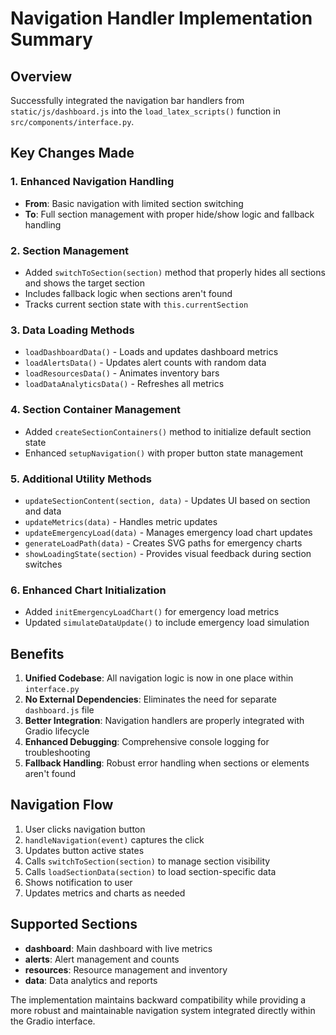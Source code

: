 # Navigation Handler Implementation Summary

## Overview
Successfully integrated the navigation bar handlers from `static/js/dashboard.js` into the `load_latex_scripts()` function in `src/components/interface.py`.

## Key Changes Made

### 1. Enhanced Navigation Handling
- **From**: Basic navigation with limited section switching
- **To**: Full section management with proper hide/show logic and fallback handling

### 2. Section Management
- Added `switchToSection(section)` method that properly hides all sections and shows the target section
- Includes fallback logic when sections aren't found
- Tracks current section state with `this.currentSection`

### 3. Data Loading Methods
- `loadDashboardData()` - Loads and updates dashboard metrics
- `loadAlertsData()` - Updates alert counts with random data
- `loadResourcesData()` - Animates inventory bars
- `loadDataAnalyticsData()` - Refreshes all metrics

### 4. Section Container Management
- Added `createSectionContainers()` method to initialize default section state
- Enhanced `setupNavigation()` with proper button state management

### 5. Additional Utility Methods
- `updateSectionContent(section, data)` - Updates UI based on section and data
- `updateMetrics(data)` - Handles metric updates
- `updateEmergencyLoad(data)` - Manages emergency load chart updates
- `generateLoadPath(data)` - Creates SVG paths for emergency charts
- `showLoadingState(section)` - Provides visual feedback during section switches

### 6. Enhanced Chart Initialization
- Added `initEmergencyLoadChart()` for emergency load metrics
- Updated `simulateDataUpdate()` to include emergency load simulation

## Benefits

1. **Unified Codebase**: All navigation logic is now in one place within `interface.py`
2. **No External Dependencies**: Eliminates the need for separate `dashboard.js` file
3. **Better Integration**: Navigation handlers are properly integrated with Gradio lifecycle
4. **Enhanced Debugging**: Comprehensive console logging for troubleshooting
5. **Fallback Handling**: Robust error handling when sections or elements aren't found

## Navigation Flow

1. User clicks navigation button
2. `handleNavigation(event)` captures the click
3. Updates button active states
4. Calls `switchToSection(section)` to manage section visibility
5. Calls `loadSectionData(section)` to load section-specific data
6. Shows notification to user
7. Updates metrics and charts as needed

## Supported Sections

- **dashboard**: Main dashboard with live metrics
- **alerts**: Alert management and counts
- **resources**: Resource management and inventory
- **data**: Data analytics and reports

The implementation maintains backward compatibility while providing a more robust and maintainable navigation system integrated directly within the Gradio interface. 
